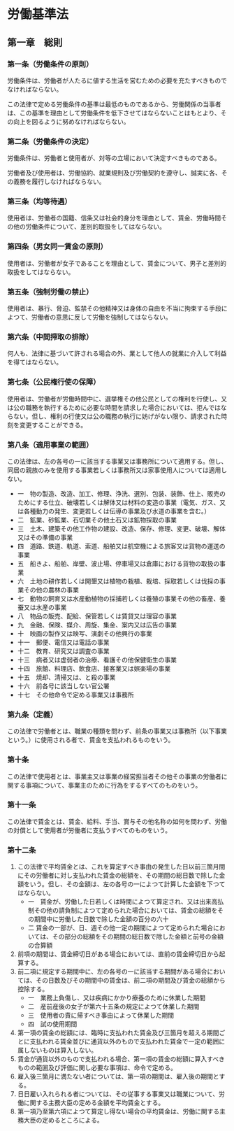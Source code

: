 # 労働基準法

## 第一章　総則

### 第一条（労働条件の原則）

労働条件は、労働者が人たるに値する生活を営むための必要を充たすべきものでなければならない。

この法律で定める労働条件の基準は最低のものであるから、労働関係の当事者は、この基準を理由として労働条件を低下させてはならないことはもとより、その向上を図るように努めなければならない。

### 第二条（労働条件の決定）

労働条件は、労働者と使用者が、対等の立場において決定すべきものである。

労働者及び使用者は、労働協約、就業規則及び労働契約を遵守し、誠実に各、その義務を履行しなければならない。

### 第三条（均等待遇）

使用者は、労働者の国籍、信条又は社会的身分を理由として、賃金、労働時間その他の労働条件について、差別的取扱をしてはならない。

### 第四条（男女同一賃金の原則）

使用者は、労働者が女子であることを理由として、賃金について、男子と差別的取扱をしてはならない。

### 第五条（強制労働の禁止）

使用者は、暴行、脅迫、監禁その他精神又は身体の自由を不当に拘束する手段によつて、労働者の意思に反して労働を強制してはならない。

### 第六条（中間搾取の排除）

何人も、法律に基づいて許される場合の外、業として他人の就業に介入して利益を得てはならない。

### 第七条（公民権行使の保障）

使用者は、労働者が労働時間中に、選挙権その他公民としての権利を行使し、又は公の職務を執行するために必要な時間を請求した場合においては、拒んではならない。但し、権利の行使又は公の職務の執行に妨げがない限り、請求された時刻を変更することができる。

### 第八条（適用事業の範囲）

この法律は、左の各号の一に該当する事業又は事務所について適用する。但し、同居の親族のみを使用する事業若しくは事務所又は家事使用人については適用しない。

- 一　物の製造、改造、加工、修理、浄洗、選別、包装、装飾、仕上、販売のためにする仕立、破壊若しくは解体又は材料の変造の事業（電気、ガス、又は各種動力の発生、変更若しくは伝導の事業及び水道の事業を含む。）
- 二　鉱業、砂鉱業、石切業その他土石又は鉱物採取の事業
- 三　土木、建築その他工作物の建設、改造、保存、修理、変更、破壊、解体又はその準備の事業
- 四　道路、鉄道、軌道、索道、船舶又は航空機による旅客又は貨物の運送の事業
- 五　船きよ、船舶、岸壁、波止場、停車場又は倉庫における貨物の取扱の事業
- 六　土地の耕作若しくは開墾又は植物の栽植、栽培、採取若しくは伐採の事業その他の農林の事業
- 七　動物の飼育又は水産動植物の採捕若しくは養殖の事業その他の畜産、養蚕又は水産の事業
- 八　物品の販売、配給、保管若しくは賃貸又は理容の事業
- 九　金融、保険、媒介、周旋、集金、案内又は広告の事業
- 十　映画の製作又は映写、演劇その他興行の事業
- 十一　郵便、電信又は電話の事業
- 十二　教育、研究又は調査の事業
- 十三　病者又は虚弱者の治療、看護その他保健衛生の事業
- 十四　旅館、料理店、飲食店、接客業又は娯楽場の事業
- 十五　焼却、清掃又は、と殺の事業
- 十六　前各号に該当しない官公署
- 十七　その他命令で定める事業又は事務所

### 第九条（定義）

この法律で労働者とは、職業の種類を問わず、前条の事業又は事務所（以下事業という。）に使用される者で、賃金を支払われるものをいう。

### 第十条

この法律で使用者とは、事業主又は事業の経営担当者その他その事業の労働者に関する事項について、事業主のために行為をするすべてのものをいう。

### 第十一条

この法律で賃金とは、賃金、給料、手当、賞与その他名称の如何を問わず、労働の対償として使用者が労働者に支払うすべてのものをいう。

### 第十二条

1. この法律で平均賃金とは、これを算定すべき事由の発生した日以前三箇月間にその労働者に対し支払われた賃金の総額を、その期間の総日数で除した金額をいう。但し、その金額は、左の各号の一によつて計算した金額を下つてはならない。
    - 一　賃金が、労働した日若しくは時間によつて算定され、又は出来高払制その他の請負制によつて定められた場合においては、賃金の総額をその期間中に労働した日数で除した金額の百分の六十
    - 二 賃金の一部が、日、週その他一定の期間によつて定められた場合においては、その部分の総額をその期間の総日数で除した金額と前号の金額の合算額
2. 前項の期間は、賃金締切日がある場合においては、直前の賃金締切日から起算する。
3. 前二項に規定する期間中に、左の各号の一に該当する期間がある場合においては、その日数及びその期間中の賃金は、前二項の期間及び賃金の総額から控除する。
    - 一　業務上負傷し、又は疾病にかかり療養のために休業した期間
    - 二　産前産後の女子が第六十五条の規定によつて休業した期間
    - 三　使用者の責に帰すべき事由によって休業した期間
    - 四　試の使用期間
4. 第一項の賃金の総額には、臨時に支払われた賃金及び三箇月を超える期間ごとに支払われる賃金並びに通貨以外のもので支払われた賃金で一定の範囲に属しないものは算入しない。
5. 賃金が通貨以外のもので支払われる場合、第一項の賃金の総額に算入すべきものの範囲及び評価に関し必要な事項は、命令で定める。
6. 雇入後三箇月に満たない者については、第一項の期間は、雇入後の期間とする。
7. 日日雇い入れられる者については、その従事する事業又は職業について、労働に関する主務大臣の定める金額を平均賃金とする。
8. 第一項乃至第六項によつて算定し得ない場合の平均賃金は、労働に関する主務大臣の定めるところによる。
